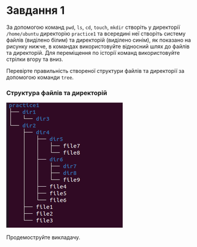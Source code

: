 # Завдання 1

За допомогою команд `pwd`, `ls`, `cd`, `touch`, `mkdir` створіть у директорії `/home/ubuntu` директорію `practice1` та всередині неї створіть систему файлів (виділено білим) та директорій (виділено синім), як показано на рисунку нижче, в командах використовуйте відносний шлях до файлів та директорій. Для переміщення по історії команд використовуйте стрілки вгору та вниз.

Перевірте правильність створеної структури файлів та директорії за допомогою команди `tree`.

### Структура файлів та директорій

![structure1](./structure1.png)

Продемоструйте викладачу.
